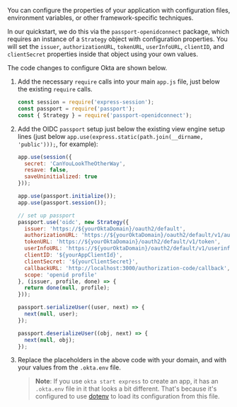 You can configure the properties of your application with configuration files, environment variables, or other framework-specific techniques.

In our quickstart, we do this via the `passport-openidconnect` package, which requires an instance of a `Strategy` object with configuration properties. You will set the `issuer`, `authorizationURL`, `tokenURL`,  `userInfoURL`, `clientID`, and `clientSecret` properties inside that object using your own values.

The code changes to configure Okta are shown below.

1. Add the necessary `require` calls into your main `app.js` file, just below the existing `require` calls.

   ```js
   const session = require('express-session');
   const passport = require('passport');
   const { Strategy } = require('passport-openidconnect');
   ```

2. Add the OIDC `passport` setup just below the existing view engine setup lines (just below `app.use(express.static(path.join(__dirname, 'public')));`, for example):

   ```js
   app.use(session({
     secret: 'CanYouLookTheOtherWay',
     resave: false,
     saveUninitialized: true
   }));

   app.use(passport.initialize());
   app.use(passport.session());

   // set up passport
   passport.use('oidc', new Strategy({
     issuer: 'https://${yourOktaDomain}/oauth2/default',
     authorizationURL: 'https://${yourOktaDomain}/oauth2/default/v1/authorize',
     tokenURL: 'https://${yourOktaDomain}/oauth2/default/v1/token',
     userInfoURL: 'https://${yourOktaDomain}/oauth2/default/v1/userinfo',
     clientID: '${yourAppClientId}',
     clientSecret: '${yourClientSecret}',
     callbackURL: 'http://localhost:3000/authorization-code/callback',
     scope: 'openid profile'
   }, (issuer, profile, done) => {
     return done(null, profile);
   }));

   passport.serializeUser((user, next) => {
     next(null, user);
   });

   passport.deserializeUser((obj, next) => {
     next(null, obj);
   });
   ```

3. Replace the placeholders in the above code with your domain, and with your values from the `.okta.env` file.

   > **Note**: If you use `okta start express` to create an app, it has an `.okta.env` file in it that looks a bit different. That's because it's configured to use [dotenv](https://github.com/motdotla/dotenv) to load its configuration from this file.
